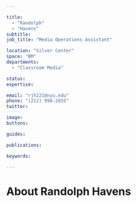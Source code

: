 ```yaml
---

title:
  - "Randolph"
  - "Havens"
subtitle: 
job_title: "Media Operations Assistant"

location: "Silver Center"
space: "BM"
departments:
  - "Classroom Media"

status: 
expertise:

email: "rjh221@nyu.edu"
phone: "(212) 998-2655"
twitter: 

image: 
buttons:

guides:

publications:

keywords:

---
```


# About Randolph Havens


